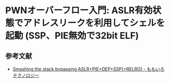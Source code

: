 # PWNオーバーフロー入門: ASLR有効状態でアドレスリークを利用してシェルを起動 (SSP、PIE無効で32bit ELF)

## 参考文献

- [Smashing the stack bypassing ASLR+PIE+DEP+SSP(+RELRO) - ももいろテクノロジー](http://inaz2.hatenablog.com/entry/2014/07/01/013706)
